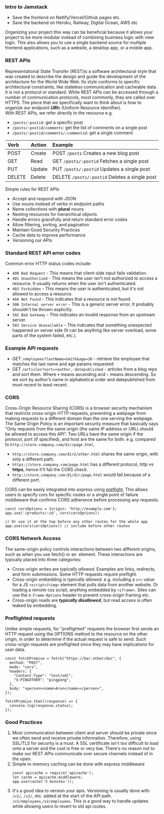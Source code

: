 ### Intro to Jamstack
- Save the frontend on Netlify/Vercel/Github pages etc.
- Save the backend on Heroku, Railway, Digital Ocean, AWS etc

Organizing your project this way can be beneficial because it allows your project to be more modular instead of combining business 
logic with view logic. This also allows you to use a single backend source for multiple frontend applications, such as a website, a 
desktop app, or a mobile app.

### REST APIs
Representational State Transfer (REST)is a software architectural style that was created to describe the design and guide the 
development of the architecture for the World Wide Web. Its style conforms to specific architectural constraints, like stateless 
communication and cacheable data. It is not a protocol or standard. While REST APIs can be accessed through a number of 
communication protocols, most commonly, they are called over HTTPS. The piece that we specifically want to think about is how to organize our endpoint ***URI***s (Uniform Resource Identifier). <br>
With REST APIs, we refer directly to the resource e.g.
- `/posts/:postid`: get a specific post
- `/posts/:postid/comments`: get the list of comments on a single post
- `/posts/:postid/comments/:commentid`: get a single comment

| Verb | Action | Example |
| :--- | :--- | :--- |
| POST | Create | POST `/posts` Creates a new blog post |
| GET | Read | GET `/posts/:postid` Fetches a single post |
| PUT | Update | PUT `/posts/:postid` Updates a single post |
| DELETE | Delete | DELETE `/posts/:postid` Deletes a single post |

Simple rules for REST APIs
- Accept and respond with JSON
- Use nouns instead of verbs in endpoint paths
- Name collections with **plural** nouns
- Nesting resources for hierarchical objects
- Handle errors gracefully and return standard error codes
- Allow filtering, sorting, and pagination
- Maintain Good Security Practices
- Cache data to improve performance
- Versioning our APIs

### Standard REST API error codes
Common error HTTP status codes include:
- `400 Bad Request` - This means that client-side input fails validation.
- `401 Unauthorized` - This means the user isn't not authorized to access a resource. It usually returns when the user 
    isn't authenticated.
- `403 Forbidden` - This means the user is authenticated, but it's not allowed to access a resource.
- `404 Not Found` - This indicates that a resource is not found.
- `500 Internal server error` - This is a generic server error. It probably shouldn't be thrown explicitly.
- `502 Bad Gateway` - This indicates an invalid response from an upstream server.
- `503 Service Unavailable` - This indicates that something unexpected happened on server side (It can be anything like 
    server overload, some parts of the system failed, etc.).


### Example API requests
- GET `/employees?lastName=Smith&age=30` - retrieve the employee that matches the last name and age params requested
- GET `/articles?sort=+author,-datepublished` - articles from a blog repo and sort them. Where **`+`** means ascending and 
    **`-`** means descending. So we sort by author’s name in alphabetical order and datepublished from most recent to least recent.


### CORS
Cross-Origin Resource Sharing (CORS) is a browser security mechanism that restricts cross-origin HTTP requests, preventing a webpage 
from making requests to a different domain than the one serving the webpage. The Same Origin Policy is an important security measure 
that basically says “Only requests from the same origin (the same IP address or URL) should be allowed to access this API”. Two URLs 
have the same origin if the protocol, port (if specified), and host are the same for both. e.g. compared to `http://store.company.com/dir/page.html`,
- `http://store.company.com/dir2/other.html` shares the same origin, with only a different path.
- `https://store.company.com/page.html` has a different protocol, _http_ vs **https**, hence it'll fail the CORS check.
- `http://store.company.com:81/dir/page.html` would fail because of a different port.

CORS can be easily integrated into express using [preflight](https://expressjs.com/en/resources/middleware/cors.html#enabling-cors-pre-flight). 
This allows users to specify cors for specific routes or a single point of failure middleware that confirms CORS adherence before 
processing any requests.
```JS
const corsOptions = {origin: 'http://example.com'};
app.use('/products/:id', cors(corsOptions))

// Or use it at the top before any other routes for the whole app
app.use(cors(corsOptions)) // include before other routes
```

### CORS Network Access
The same-origin policy controls interactions between two different origins, such as when you use fetch() or an <img> element. 
These interactions are typically placed into three categories:
- Cross-origin writes are *typically allowed*. Examples are links, redirects, and form submissions. Some HTTP requests 
    require preflight.
- Cross-origin embedding is *typically allowed*. e.g. including a `src` value for a JS `<script>`/`<img>` element that pulls 
    data from another website. Or loading a remote css script, anything embedded by `<iframe>`. Sites can use the `X-Frame-Options` 
    header to prevent cross-origin framing etc.
- Cross-origin reads are ***typically disallowed***, but read access is often leaked by embedding.


### Preflighted requests
Unlike simple requests, for "preflighted" requests the browser first sends an HTTP request using the OPTIONS method to the resource 
on the other origin, in order to determine if the actual request is safe to send. Such cross-origin requests are preflighted since 
they may have implications for user data.
```JS
const fetchPromise = fetch("https://bar.other/doc", {
  method: "POST",
  mode: "cors",
  headers: {
    "Content-Type": "text/xml",
    "X-PINGOTHER": "pingpong",
  },
  body: "<person><name>Arun</name></person>",
});

fetchPromise.then((response) => {
  console.log(response.status);
});
```

### Good Practices
1. Most communication between client and server should be private since we often send and receive private information. Therefore, 
    using SSL/TLS for security is a must. A SSL certificate isn't too difficult to load onto a server and the cost is free or very 
    low. There's no reason not to make our REST APIs communicate over secure channels instead of in the open. <br>
2. Simple in-memory caching can be done with express middleware
    ```JS
    const apicache = require('apicache');
    let cache = apicache.middleware;
    app.use(cache('5 minutes'));
    ```
3. It's a good idea to version your apis. Versioning is usually done with `/v1/`, `/v2/`, etc. added at the start of the API path.
    `/v1/employees`,`/v2/employees`. This is a good way to handle updates while allowing users to revert to old api routes.